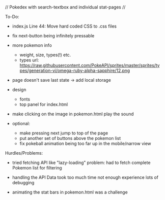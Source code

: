 // Pokedex with search-textbox and individual stat-pages //

To-Do:

- index.js Line 44: Move hard coded CSS to .css files

- fix next-button being infinitely pressable

- more pokemon info
    - weight, size, types(!) etc.
    - types url: https://raw.githubusercontent.com/PokeAPI/sprites/master/sprites/types/generation-vi/omega-ruby-alpha-sapphire/12.png

- page doesn't save last state
    -> add local storage

- design
    - fonts
    - top panel for index.html

- make clicking on the image in pokemon.html play the sound

- optional:
    - make pressing next jump to top of the page
    - put another set of buttons above the pokemon list
    - fix pokeball animation being too far up in the mobile/narrow view




Hurdles/Problems:

- tried fetching API like "lazy-loading"
    problem: had to fetch complete Pokemon list for filtering

- handling the API Data took too much time
    not enough experience
    lots of debugging

- animating the stat bars in pokemon.html was a challenge
